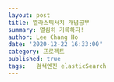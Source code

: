 ```yaml
---
layout: post
title: 엘라스틱서치 개념공부
summary: 열심히 기록하자!
author: Lee Chang Ho
date: '2020-12-22 16:33:00'
category: 프로젝트
published: true
tags:   검색엔진 elasticSearch
---
```


